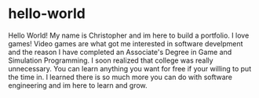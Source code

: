 # hello-world

Hello World! My name is Christopher and im here to build a portfolio. I love games! Video games are what got me interested in software develpment and the reason I have completed an Associate's Degree in Game and Simulation Programming. I soon realized that college was really unnecessary. You can learn anything you want for free if your willing to put the time in. I learned there is so much more you can do with software engineering and im here to learn and grow.
